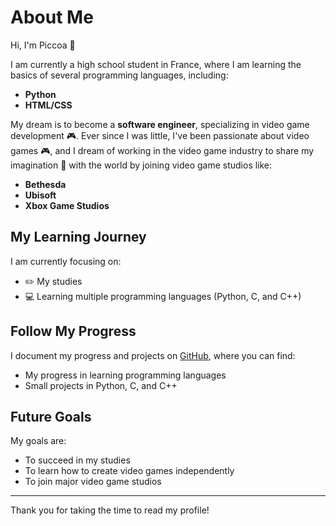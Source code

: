 # About Me

Hi, I'm Piccoa 👋

I am currently a high school student in France, where I am learning the basics of several programming languages, including:

- **Python**
- **HTML/CSS**

My dream is to become a **software engineer**, specializing in video game development 🎮. Ever since I was little, I've been passionate about video games 🎮, and I dream of working in the video game industry to share my imagination 🧠 with the world by joining video game studios like:

- **Bethesda**
- **Ubisoft**
- **Xbox Game Studios**

## My Learning Journey

I am currently focusing on:

- ✏️ My studies
- 💻 Learning multiple programming languages (Python, C, and C++)

## Follow My Progress

I document my progress and projects on [GitHub](https://github.com/Piccoa), where you can find:

- My progress in learning programming languages
- Small projects in Python, C, and C++

## Future Goals

My goals are:

- To succeed in my studies
- To learn how to create video games independently
- To join major video game studios

---

Thank you for taking the time to read my profile!
